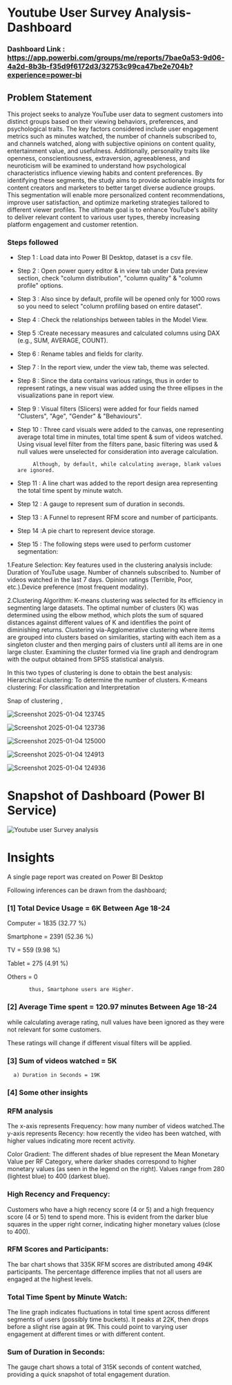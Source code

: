 # Youtube User Survey Analysis-Dashboard

### Dashboard Link : https://app.powerbi.com/groups/me/reports/7bae0a53-9d06-4a2d-8b3b-f35d9f6172d3/32753c99ca47be2e704b?experience=power-bi

## Problem Statement

This project seeks to analyze YouTube user data to segment customers into distinct groups based on their viewing behaviors, preferences, and psychological traits. The key factors considered include user engagement metrics such as minutes watched, the number of channels subscribed to, and channels watched, along with subjective opinions on content quality, entertainment value, and usefulness. Additionally, personality traits like openness, conscientiousness, extraversion, agreeableness, and neuroticism will be examined to understand how psychological characteristics influence viewing habits and content preferences. By identifying these segments, the study aims to provide actionable insights for content creators and marketers to better target diverse audience groups. This segmentation will enable more personalized content recommendations, improve user satisfaction, and optimize marketing strategies tailored to different viewer profiles. The ultimate goal is to enhance YouTube's ability to deliver relevant content to various user types, thereby increasing platform engagement and customer retention. 



### Steps followed 

- Step 1 : Load data into Power BI Desktop, dataset is a csv file.
- Step 2 : Open power query editor & in view tab under Data preview section, check "column distribution", "column quality" & "column profile" options.
- Step 3 : Also since by default, profile will be opened only for 1000 rows so you need to select "column profiling based on entire dataset".
- Step 4 : Check the relationships between tables in the Model View.
- Step 5 :Create necessary measures and calculated columns using DAX (e.g., SUM, AVERAGE, COUNT).
- Step 6 : Rename tables and fields for clarity.
- Step 7 : In the report view, under the view tab, theme was selected.
- Step 8 : Since the data contains various ratings, thus in order to represent ratings, a new visual was added using the three ellipses in the visualizations pane in report view. 
- Step 9 : Visual filters (Slicers) were added for four fields named "Clusters", "Age", "Gender" & "Behaviours".
- Step 10 : Three card visuals were added to the canvas, one representing average total time in minutes, total time spent &  sum of videos watched.
           Using visual level filter from the filters pane, basic filtering was used & null values were unselected for consideration into average calculation.
           
           Although, by default, while calculating average, blank values are ignored.
- Step 11 : A line chart was added to the report design area representing the total time spent by minute watch.
- Step 12 : A gauge to represent sum of duration in seconds.
- Step 13 : A Funnel to represent RFM score and number of participants.
- Step 14 :A pie chart to represent device storage.
- Step 15 : The following steps were used to perform customer segmentation: 
  
1.Feature Selection: Key features used in the clustering analysis include: 
 Duration of YouTube usage. Number of channels subscribed to. Number of videos watched in the last 7 days. Opinion ratings (Terrible, Poor, etc.).Device preference (most frequent modality).

2.Clustering Algorithm: K-means clustering was selected for its efficiency in segmenting large datasets. The optimal number of clusters (K) was determined using the elbow method, which plots the sum of squared distances against different values of K and identifies the point of diminishing returns. Clustering via-Agglomerative clustering where items are grouped into clusters based on similarities, starting with each item as a singleton cluster and then merging pairs of clusters until all items are in one large cluster. Examining the cluster formed via line graph and dendrogram with the output obtained from SPSS statistical analysis.

In this two types of clustering is done to obtain the best analysis: Hierarchical clustering: To determine the number of clusters. K-means clustering: For classification and Interpretation 

        
Snap of clustering ,

![Screenshot 2025-01-04 123745](https://github.com/user-attachments/assets/0c5c51ed-34c3-430a-b8f4-afedd9d3a71b)

![Screenshot 2025-01-04 123736](https://github.com/user-attachments/assets/dee87199-22de-415b-8fe0-c6b7776143db)

![Screenshot 2025-01-04 125000](https://github.com/user-attachments/assets/8bbada68-fbc5-4360-a81e-57f7f4c1c1c3)

![Screenshot 2025-01-04 124913](https://github.com/user-attachments/assets/252f6f7e-a500-4f62-b9ce-918cff7faa97)

![Screenshot 2025-01-04 124936](https://github.com/user-attachments/assets/fbe9ab73-0b78-4081-9fae-066cf6f6943b)



# Snapshot of Dashboard (Power BI Service)

![Youtube user Survey analysis](https://github.com/user-attachments/assets/a2f8f996-9a6a-4b82-8e8a-bf6a95a80af1)




# Insights

A single page report was created on Power BI Desktop 

Following inferences can be drawn from the dashboard;

### [1] Total Device Usage = 6K Between Age 18-24

   Computer = 1835 (32.77 %)

   Smartphone = 2391 (52.36 %)

   TV  = 559 (9.98 %)

   Tablet = 275 (4.91 %)

   Others = 0


           thus, Smartphone users are Higher.
           
### [2] Average Time spent = 120.97 minutes Between Age 18-24
  
  while calculating average rating, null values have been ignored as they were not relevant for some customers. 
  
  These ratings will change if different visual filters will be applied.  
  
  ### [3] Sum of videos watched = 5K
  
      a) Duration in Seconds = 19K

 ### [4] Some other insights
 
 ### RFM analysis
 
 The x-axis represents Frequency: 
 how many number of videos watched.The y-axis represents Recency: how recently the video has been watched, with higher values indicating more recent activity. 
 
 Color Gradient: The different shades of blue represent the Mean Monetary Value per RF Category, where darker shades correspond to higher monetary values (as seen in the legend on the right). Values range from 280 (lightest blue) to 400 (darkest blue). 

 
 ### High Recency and Frequency:
  Customers who have a high recency score (4 or 5) and a high frequency score (4 or 5) tend to spend more. This is evident from the darker blue squares in the upper right corner, indicating higher monetary values (close to 400). 

         
### RFM Scores and Participants: 
The bar chart shows that 335K RFM scores are distributed among 494K participants. The percentage difference implies that not all users are engaged at the highest levels. 

### Total Time Spent by Minute Watch: 
The line graph indicates fluctuations in total time spent across different segments of users (possibly time buckets). It peaks at 22K, then drops before a slight rise again at 9K. This could point to varying user engagement at different times or with different content. 

### Sum of Duration in Seconds: 
The gauge chart shows a total of 315K seconds of content watched, providing a quick snapshot of total engagement duration. 
